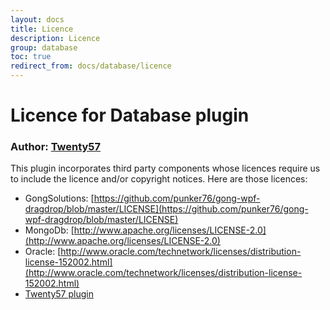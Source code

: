 ```yaml
---
layout: docs
title: Licence
description: Licence
group: database
toc: true
redirect_from: docs/database/licence
---
```

# Licence for Database plugin

### Author: [Twenty57](http://www.twenty57.com)

This plugin incorporates third party components whose licences require us to include the licence and/or copyright notices. Here are those licences:

- GongSolutions: [https://github.com/punker76/gong-wpf-dragdrop/blob/master/LICENSE](https://github.com/punker76/gong-wpf-dragdrop/blob/master/LICENSE)
- MongoDb: [http://www.apache.org/licenses/LICENSE-2.0](http://www.apache.org/licenses/LICENSE-2.0)
- Oracle: [http://www.oracle.com/technetwork/licenses/distribution-license-152002.html](http://www.oracle.com/technetwork/licenses/distribution-license-152002.html)
- [Twenty57 plugin](https://linx.software/plugins/builtin/licence/)
